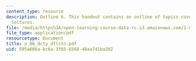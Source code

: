 ```yaml
---
content_type: resource
description: Outline 6. This handout contains an outline of topics covered in course
  lectures.
file: /media/https%3A/open-learning-course-data-rc.s3.amazonaws.com/1-054-mechanics-and-design-of-concrete-structures-spring-2004/595a606abc6a3f85856848aa741ba382_o_06_dcty_dflctn.pdf
file_type: application/pdf
resourcetype: Document
title: o_06_dcty_dflctn.pdf
uid: 595a606a-bc6a-3f85-8568-48aa741ba382
---
```

